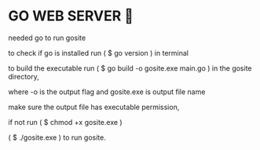 # GO WEB SERVER 🥱
needed go to run gosite

to check if go is installed run ( $ go version ) in terminal

to build the executable run ( $ go build -o gosite.exe main.go ) in the gosite directory,

where -o is the output flag and gosite.exe is output file name 

make sure the output file has executable permission,

if not run ( $ chmod +x gosite.exe )

( $ ./gosite.exe ) to run gosite.
